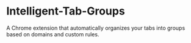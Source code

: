 # Intelligent-Tab-Groups
A Chrome extension that automatically organizes your tabs into groups based on domains and custom rules.
